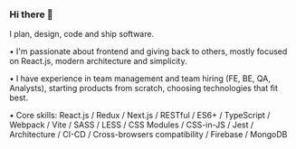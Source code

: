 ### Hi there 👋

I plan, design, code and ship software. 

• I'm passionate about frontend and giving back to others, mostly focused on React.js, modern architecture and simplicity.

• I have experience in team management and team hiring (FE, BE, QA, Analysts), starting products from scratch, choosing technologies that fit best.

• Core skills: React.js / Redux / Next.js / RESTful / ES6+ / TypeScript / Webpack / Vite / SASS / LESS / CSS Modules / CSS-in-JS / Jest / Architecture / CI-CD / Cross-browsers compatibility / Firebase / MongoDB

<!--
**smoliakov/smoliakov** is a ✨ _special_ ✨ repository because its `README.md` (this file) appears on your GitHub profile.

Here are some ideas to get you started:

- 🔭 I’m currently working on ...
- 🌱 I’m currently learning ...
- 👯 I’m looking to collaborate on ...
- 🤔 I’m looking for help with ...
- 💬 Ask me about ...
- 📫 How to reach me: ...
- 😄 Pronouns: ...
- ⚡ Fun fact: ...
-->
